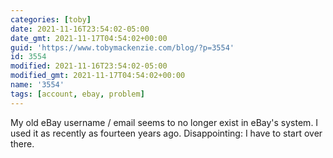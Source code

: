 ```yaml
---
categories: [toby]
date: 2021-11-16T23:54:02-05:00
date_gmt: 2021-11-17T04:54:02+00:00
guid: 'https://www.tobymackenzie.com/blog/?p=3554'
id: 3554
modified: 2021-11-16T23:54:02-05:00
modified_gmt: 2021-11-17T04:54:02+00:00
name: '3554'
tags: [account, ebay, problem]
---
```


My old eBay username / email seems to no longer exist in eBay's system.  I used it as recently as fourteen years ago.  Disappointing: I have to start over there.
